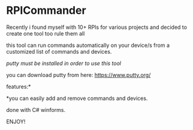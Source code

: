 # RPICommander

Recently i found myself with 10+ RPIs for various projects and decided to create one tool too rule them all

this tool can run commands automatically on your device/s from a customized list of commands and devices.

*putty must be installed in order to use this tool*

you can download putty from here: https://www.putty.org/

features:*

*you can easily add and remove commands and devices.

done with C# winforms.

ENJOY! 

